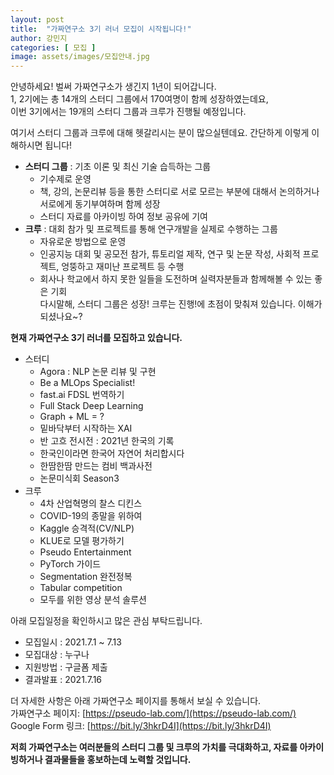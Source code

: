 ```yaml
---
layout: post
title:  "가짜연구소 3기 러너 모집이 시작됩니다!"
author: 강민지
categories: [ 모집 ]
image: assets/images/모집안내.jpg
---
```


안녕하세요! 벌써 가짜연구소가 생긴지 1년이 되어갑니다.  
1, 2기에는 총 14개의 스터디 그룹에서 170여명이 함께 성장하였는데요,  
이번 3기에서는 19개의 스터디 그룹과 크루가 진행될 예정입니다.  

여기서 스터디 그룹과 크루에 대해 헷갈리시는 분이 많으실텐데요. 간단하게 이렇게 이해하시면 됩니다!
- **스터디 그룹** : 기초 이론 및 최신 기술 습득하는 그룹
    - 기수제로 운영
    - 책, 강의, 논문리뷰 등을 통한 스터디로 서로 모르는 부분에 대해서 논의하거나 서로에게 동기부여하며 함께 성장
    - 스터디 자료를 아카이빙 하여 정보 공유에 기여
- **크루** : 대회 참가 및 프로젝트를 통해 연구개발을 실제로 수행하는 그룹
    - 자유로운 방법으로 운영
    - 인공지능 대회 및 공모전 참가, 튜토리얼 제작, 연구 및 논문 작성, 사회적 프로젝트, 엉뚱하고 재미난 프로젝트 등 수행
    - 회사나 학교에서 하지 못한 일들을 도전하며 실력자분들과 함께해볼 수 있는 좋은 기회  
다시말해, 스터디 그룹은 성장! 크루는 진행!에 초점이 맞춰져 있습니다. 이해가 되셨나요~?

**현재 가짜연구소 3기 러너를 모집하고 있습니다.**
- 스터디
    - Agora : NLP 논문 리뷰 및 구현
    - Be a MLOps Specialist!
    - fast.ai FDSL 번역하기
    - Full Stack Deep Learning
    - Graph + ML = ?
    - 밑바닥부터 시작하는 XAI
    - 반 고흐 전시전 : 2021년 한국의 기록
    - 한국인이라면 한국어 자연어 처리합시다
    - 한땀한땀 만드는 컴비 백과사전
    - 논문미식회 Season3
- 크루
    - 4차 산업혁명의 찰스 디킨스
    - COVID-19의 종말을 위하여
    - Kaggle 승격적(CV/NLP)
    - KLUE로 모델 평가하기
    - Pseudo Entertainment
    - PyTorch 가이드
    - Segmentation 완전정복
    - Tabular competition
    - 모두를 위한 영상 분석 솔루션

아래 모집일정을 확인하시고 많은 관심 부탁드립니다.
- 모집일시 : 2021.7.1 ~ 7.13
- 모집대상 : 누구나
- 지원방법 : 구글폼 제출
- 결과발표 : 2021.7.16

더 자세한 사항은 아래 가짜연구소 페이지를 통해서 보실 수 있습니다.  
가짜연구소 페이지: [https://pseudo-lab.com/](https://pseudo-lab.com/)  
Google Form 링크: [https://bit.ly/3hkrD4I](https://bit.ly/3hkrD4I)  

**저희 가짜연구소는 여러분들의 스터디 그룹 및 크루의 가치를 극대화하고, 자료를 아카이빙하거나 결과물들을 홍보하는데 노력할 것입니다.**
